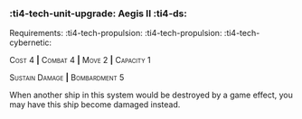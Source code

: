 ### :ti4-tech-unit-upgrade: **Aegis II** :ti4-ds:

Requirements: :ti4-tech-propulsion: :ti4-tech-propulsion: :ti4-tech-cybernetic:

<span style="font-variant:small-caps;">Cost</span> 4 __|__ <span style="font-variant:small-caps;">Combat</span> 4 __|__ <span style="font-variant:small-caps;">Move</span> 2 __|__ <span style="font-variant:small-caps;">Capacity</span> 1

<span style="font-variant:small-caps;">Sustain Damage</span> __|__ <span style="font-variant:small-caps;">Bombardment</span> 5

When another ship in this system would be destroyed by a game effect, you may have this ship become damaged instead.

